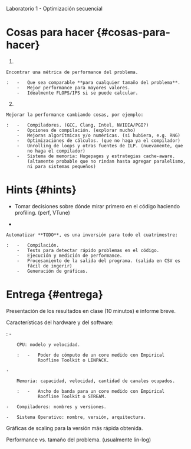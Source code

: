 Laboratorio 1 - Optimización secuencial

# Cosas para hacer {#cosas-para-hacer}

1.

    Encontrar una métrica de performance del problema.

    :   -   Que sea comparable **para cualquier tamaño del problema**.
        -   Mejor performance para mayores valores.
        -   Idealmente FLOPS/IPS si se puede calcular.

2.

    Mejorar la performance cambiando cosas, por ejemplo:

    :   -   Compiladores. (GCC, Clang, Intel, NVIDIA/PGI?)
        -   Opciones de compilación. (explorar mucho)
        -   Mejoras algorítmicas y/o numéricas. (si hubiera, e.g. RNG)
        -   Optimizaciones de cálculos. (que no haga ya el compilador)
        -   Unrolling de loops y otras fuentes de ILP. (nuevamente, que
            no haga el compilador)
        -   Sistema de memoria: Hugepages y estrategias cache-aware.
            (altamente probable que no rindan hasta agregar paralelismo,
            ni para sistemas pequeños)

# Hints {#hints}

-   Tomar decisiones sobre dónde mirar primero en el código haciendo
    profiling. (<span class="title-ref">perf</span>, VTune)

-

    Automatizar **TODO**, es una inversión para todo el cuatrimestre:

    :   -   Compilación.
        -   Tests para detectar rápido problemas en el código.
        -   Ejecución y medición de performance.
        -   Procesamiento de la salida del programa. (salida en CSV es
            fácil de ingerir)
        -   Generación de gráficas.

# Entrega {#entrega}

Presentación de los resultados en clase (10 minutos) e informe breve.

Características del hardware y del software:

:   -

        CPU: modelo y velocidad.

        :   -   Poder de cómputo de un core medido con Empirical
                Roofline Toolkit o LINPACK.

    -

        Memoria: capacidad, velocidad, cantidad de canales ocupados.

        :   -   Ancho de banda para un core medido con Empirical
                Roofline Toolkit o STREAM.

    -   Compiladores: nombres y versiones.

    -   Sistema Operativo: nombre, versión, arquitectura.

Gráficas de scaling para la versión más rápida obtenida.

Performance vs. tamaño del problema. (usualmente lin-log)

